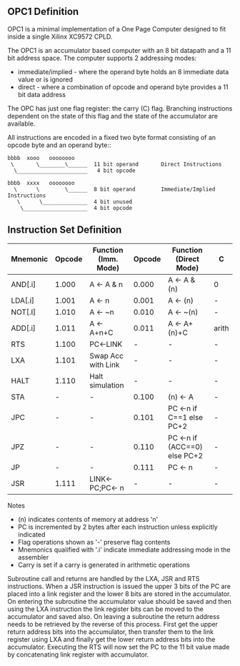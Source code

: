 OPC1 Definition
---------------

OPC1 is a minimal implementation of a One Page Computer designed to fit inside a single Xilinx
XC9572 CPLD.

The OPC1 is an accumulator based computer with an 8 bit datapath and a 11 bit address space.
The computer supports 2 addressing modes:

   * immediate/implied - where the operand byte holds an 8 immediate data value or is ignored
   * direct - where a combination of opcode and operand byte provides a 11 bit data address

The OPC has just one flag register: the carry (C) flag. Branching instructions dependent on the
state of this flag and the state of the accumulator are available.

All instructions are encoded in a fixed two byte format consisting of an opcode byte and an
operand byte::

    bbbb  xooo   oooooooo
     \       \________\______  11 bit operand       Direct Instructions
      \______________________   4 bit opcode

    bbbb  xxxx   oooooooo
      \      \        \______  8 bit operand        Immediate/Implied Instructions
       \      \______________  4 bit unused
        \____________________  4 bit opcode

Instruction Set Definition
--------------------------

| Mnemonic | Opcode | Function (Imm. Mode) | Opcode | Function (Direct Mode)       | C     |
|----------|--------|----------------------|--------|------------------------------|-------|
| AND[.i]  | 1.000  | A <- A & n           | 0.000  | A <- A & (n)                 | 0     |
| LDA[.i]  | 1.001  | A <- n               | 0.001  | A <- (n)                     | -     |
| NOT[.I]  | 1.010  | A <- ~n              | 0.010  | A <- ~(n)                    | -     |
| ADD[.i]  | 1.011  | A <- A+n+C           | 0.011  | A <- A+(n)+C                 | arith |
| RTS      | 1.100  | PC<-LINK             |  -     | -                            | -     |
| LXA      | 1.101  | Swap Acc with Link   |  -     | -                            | -     |
| HALT     | 1.110  | Halt simulation      |  -     | -                            | -     |
| STA      |  -     |     -                | 0.100  | (n) <- A                     | -     |
| JPC      |  -     |     -                | 0.101  | PC <-n if C==1 else PC+2     | -     |
| JPZ      |  -     |     -                | 0.110  | PC <-n if (ACC==0) else PC+2 | -     |
| JP       |  -     |     -                | 0.111  | PC <- n                      | -     |
| JSR      | 1.111  | LINK<-PC;PC<- n      | -      | -                            | -     |

Notes

  * (n) indicates contents of memory at address 'n'
  * PC is incremented by 2 bytes after each instruction unless explicitly indicated
  * Flag operations shown as '-' preserve flag contents
  * Mnemonics qualified with '.i' indicate immediate addressing mode in the assembler
  * Carry is set if a carry is generated in arithmetic operations

Subroutine call and returns are handled by the LXA, JSR and RTS instructions. When a JSR
instruction is issued the upper 3 bits of the PC are placed into a link register and the
lower 8 bits are stored in the accumulator. On entering the subroutine the accumulator
value should be saved and then using the LXA instruction the link register bits can be
moved to the accumulator and saved also. On leaving a subroutine the return address needs
to be retrieved by the reverse of this process. First get the upper return address bits
into the accumulator, then transfer them to the link register using LXA and finally get
the lower return address bits into the accumulator. Executing the RTS will now set the PC
to the 11 bit value made by concatenating link register with accumulator.
